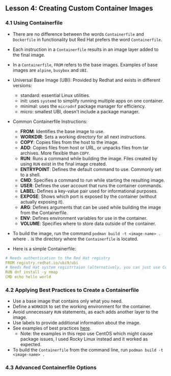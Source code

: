## Lesson 4: Creating Custom Container Images

### 4.1 Using Containerfile

- There are no difference between the words `Containerfile` and `Dockerfile` in functionality but Red Hat prefers the word `Containerfile`.
- Each instruction in a `Containerfile` results in an image layer added to the final image.
- In a `Containerfile`, `FROM` refers to the base images. Examples of base images are `alpine`, `busybox` and `UBI`.
- Universal Base Image (UBI): Provided by Redhat and exists in different versions:
  - standard: essential Linux utilities.
  - init: uses `systemd` to simplify running multiple apps on one container.
  - minimal: uses the `microdnf` package manager for efficiency.
  - micro: smallest UBI, doesn't include a package manager.

- Common Containerfile Instructions:
  - **FROM**: Identifies the base image to use.
  - **WORKDIR**: Sets a working directory for all next instructions.
  - **COPY**: Copies files from the host to the image.
  - **ADD**: Copies files from host or URL, or unpacks files from tar archives. More flexible than `COPY`.
  - **RUN**: Runs a command while building the image. Files created by using `RUN` exist in the final image created.
  - **ENTRYPOINT**: Defines the default command to use. Commonly set to a shell.
  - **CMD**: Specifies a command to run while starting the resulting image.
  - **USER**: Defines the user account that runs the container commands.
  - **LABEL**: Defines a key-value pair used for informational purposes.
  - **EXPOSE**: Shows which port is exposed by the container (without actually exposing it).
  - **ARG**: Defines arguments that can be used while building the image from the Containerfile.
  - **ENV**: Defines environment variables for use in the container.
  - **VOLUME**: Specifies where to store data outside of the container.

- To build the image, run the command `podman build -t <image-name> .` where `.` is the directory where the `Containerfile` is located.

- Here is a simple Containerfile:
```yaml
# Needs authentication to the Red Hat registry
FROM registry.redhat.io/ubi9/ubi
# Needs Red Hat system registrtaion (alternatively, you can just use CentOS)
RUN dnf install -y nmap
CMD echo hello world
```

### 4.2 Applying Best Practices to Create a Containerfile

- Use a base image that contains only what you need.
- Define a `WORKDIR` to set the working environment for the container.
- Avoid unnecessary `RUN` statements, as each adds another layer to the image.
- Use labels to provide additional information about the image.
- See examples of best practices [here](https://github.com/sandervanvugt/ex188).
  - Note: the examples in this repo use CentOS which might cause package issues, I used Rocky Linux instead and it worked as expected.
- To build the `Containerfile` from the command line, run `podman build -t <image-name> .`

### 4.3 Advanced Containerfile Options

